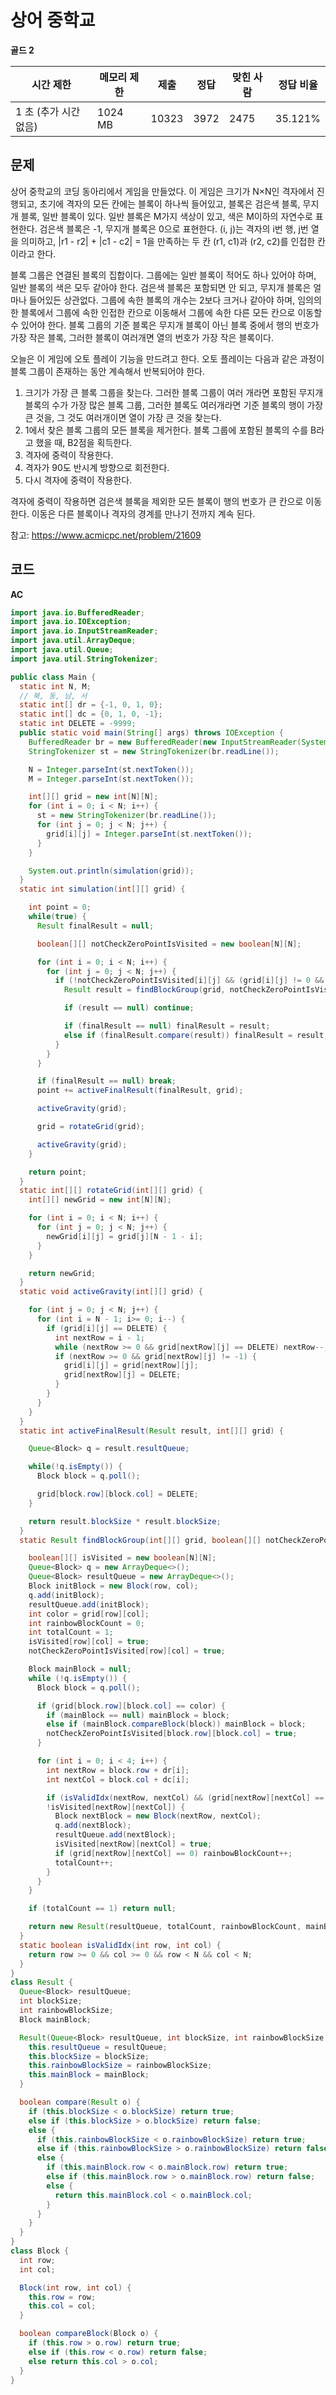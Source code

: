 # 상어 중학교

**골드 2**

|시간 제한	|메모리 제한|	제출	|정답	|맞힌 사람|	정답 비율|
|---|---|---|---|---|---|
|1 초 (추가 시간 없음)	|1024 MB|	10323	|3972|	2475|	35.121%|

## 문제 

상어 중학교의 코딩 동아리에서 게임을 만들었다. 이 게임은 크기가 N×N인 격자에서 진행되고, 초기에 격자의 모든 칸에는 블록이 하나씩 들어있고, 블록은 검은색 블록, 무지개 블록, 일반 블록이 있다. 일반 블록은 M가지 색상이 있고, 색은 M이하의 자연수로 표현한다. 검은색 블록은 -1, 무지개 블록은 0으로 표현한다. (i, j)는 격자의 i번 행, j번 열을 의미하고, |r1 - r2| + |c1 - c2| = 1을 만족하는 두 칸 (r1, c1)과 (r2, c2)를 인접한 칸이라고 한다.

블록 그룹은 연결된 블록의 집합이다. 그룹에는 일반 블록이 적어도 하나 있어야 하며, 일반 블록의 색은 모두 같아야 한다. 검은색 블록은 포함되면 안 되고, 무지개 블록은 얼마나 들어있든 상관없다. 그룹에 속한 블록의 개수는 2보다 크거나 같아야 하며, 임의의 한 블록에서 그룹에 속한 인접한 칸으로 이동해서 그룹에 속한 다른 모든 칸으로 이동할 수 있어야 한다. 블록 그룹의 기준 블록은 무지개 블록이 아닌 블록 중에서 행의 번호가 가장 작은 블록, 그러한 블록이 여러개면 열의 번호가 가장 작은 블록이다.

오늘은 이 게임에 오토 플레이 기능을 만드려고 한다. 오토 플레이는 다음과 같은 과정이 블록 그룹이 존재하는 동안 계속해서 반복되어야 한다.

1. 크기가 가장 큰 블록 그룹을 찾는다. 그러한 블록 그룹이 여러 개라면 포함된 무지개 블록의 수가 가장 많은 블록 그룹, 그러한 블록도 여러개라면 기준 블록의 행이 가장 큰 것을, 그 것도 여러개이면 열이 가장 큰 것을 찾는다.
2. 1에서 찾은 블록 그룹의 모든 블록을 제거한다. 블록 그룹에 포함된 블록의 수를 B라고 했을 때, B2점을 획득한다.
3. 격자에 중력이 작용한다.
4. 격자가 90도 반시계 방향으로 회전한다.
5. 다시 격자에 중력이 작용한다.

격자에 중력이 작용하면 검은색 블록을 제외한 모든 블록이 행의 번호가 큰 칸으로 이동한다. 이동은 다른 블록이나 격자의 경계를 만나기 전까지 계속 된다.

참고: https://www.acmicpc.net/problem/21609

## 코드 

**AC**

```java
import java.io.BufferedReader;
import java.io.IOException;
import java.io.InputStreamReader;
import java.util.ArrayDeque;
import java.util.Queue;
import java.util.StringTokenizer;

public class Main {
  static int N, M;
  // 북, 동, 남, 서
  static int[] dr = {-1, 0, 1, 0};
  static int[] dc = {0, 1, 0, -1};
  static int DELETE = -9999;
  public static void main(String[] args) throws IOException {
    BufferedReader br = new BufferedReader(new InputStreamReader(System.in));
    StringTokenizer st = new StringTokenizer(br.readLine());

    N = Integer.parseInt(st.nextToken());
    M = Integer.parseInt(st.nextToken());

    int[][] grid = new int[N][N];
    for (int i = 0; i < N; i++) {
      st = new StringTokenizer(br.readLine());
      for (int j = 0; j < N; j++) {
        grid[i][j] = Integer.parseInt(st.nextToken());
      }
    }

    System.out.println(simulation(grid));
  }
  static int simulation(int[][] grid) {

    int point = 0;
    while(true) {
      Result finalResult = null;

      boolean[][] notCheckZeroPointIsVisited = new boolean[N][N];

      for (int i = 0; i < N; i++) {
        for (int j = 0; j < N; j++) {
          if (!notCheckZeroPointIsVisited[i][j] && (grid[i][j] != 0 && grid[i][j] != -1 && grid[i][j] != DELETE)) {
            Result result = findBlockGroup(grid, notCheckZeroPointIsVisited, i, j);

            if (result == null) continue;

            if (finalResult == null) finalResult = result;
            else if (finalResult.compare(result)) finalResult = result;
          }
        }
      }

      if (finalResult == null) break;
      point += activeFinalResult(finalResult, grid);

      activeGravity(grid);

      grid = rotateGrid(grid);

      activeGravity(grid);
    }

    return point;
  }
  static int[][] rotateGrid(int[][] grid) {
    int[][] newGrid = new int[N][N];

    for (int i = 0; i < N; i++) {
      for (int j = 0; j < N; j++) {
        newGrid[i][j] = grid[j][N - 1 - i];
      }
    }

    return newGrid;
  }
  static void activeGravity(int[][] grid) {

    for (int j = 0; j < N; j++) {
      for (int i = N - 1; i>= 0; i--) {
        if (grid[i][j] == DELETE) {
          int nextRow = i - 1;
          while (nextRow >= 0 && grid[nextRow][j] == DELETE) nextRow--;
          if (nextRow >= 0 && grid[nextRow][j] != -1) {
            grid[i][j] = grid[nextRow][j];
            grid[nextRow][j] = DELETE;
          }
        }
      }
    }
  }
  static int activeFinalResult(Result result, int[][] grid) {

    Queue<Block> q = result.resultQueue;

    while(!q.isEmpty()) {
      Block block = q.poll();

      grid[block.row][block.col] = DELETE;
    }

    return result.blockSize * result.blockSize;
  }
  static Result findBlockGroup(int[][] grid, boolean[][] notCheckZeroPointIsVisited, int row, int col) {

    boolean[][] isVisited = new boolean[N][N];
    Queue<Block> q = new ArrayDeque<>();
    Queue<Block> resultQueue = new ArrayDeque<>();
    Block initBlock = new Block(row, col);
    q.add(initBlock);
    resultQueue.add(initBlock);
    int color = grid[row][col];
    int rainbowBlockCount = 0;
    int totalCount = 1;
    isVisited[row][col] = true;
    notCheckZeroPointIsVisited[row][col] = true;

    Block mainBlock = null;
    while (!q.isEmpty()) {
      Block block = q.poll();

      if (grid[block.row][block.col] == color) {
        if (mainBlock == null) mainBlock = block;
        else if (mainBlock.compareBlock(block)) mainBlock = block;
        notCheckZeroPointIsVisited[block.row][block.col] = true;
      }

      for (int i = 0; i < 4; i++) {
        int nextRow = block.row + dr[i];
        int nextCol = block.col + dc[i];

        if (isValidIdx(nextRow, nextCol) && (grid[nextRow][nextCol] == color || grid[nextRow][nextCol] == 0) &&
        !isVisited[nextRow][nextCol]) {
          Block nextBlock = new Block(nextRow, nextCol);
          q.add(nextBlock);
          resultQueue.add(nextBlock);
          isVisited[nextRow][nextCol] = true;
          if (grid[nextRow][nextCol] == 0) rainbowBlockCount++;
          totalCount++;
        }
      }
    }

    if (totalCount == 1) return null;

    return new Result(resultQueue, totalCount, rainbowBlockCount, mainBlock);
  }
  static boolean isValidIdx(int row, int col) {
    return row >= 0 && col >= 0 && row < N && col < N;
  }
}
class Result {
  Queue<Block> resultQueue;
  int blockSize;
  int rainbowBlockSize;
  Block mainBlock;

  Result(Queue<Block> resultQueue, int blockSize, int rainbowBlockSize, Block mainBlock) {
    this.resultQueue = resultQueue;
    this.blockSize = blockSize;
    this.rainbowBlockSize = rainbowBlockSize;
    this.mainBlock = mainBlock;
  }

  boolean compare(Result o) {
    if (this.blockSize < o.blockSize) return true;
    else if (this.blockSize > o.blockSize) return false;
    else {
      if (this.rainbowBlockSize < o.rainbowBlockSize) return true;
      else if (this.rainbowBlockSize > o.rainbowBlockSize) return false;
      else {
        if (this.mainBlock.row < o.mainBlock.row) return true;
        else if (this.mainBlock.row > o.mainBlock.row) return false;
        else {
          return this.mainBlock.col < o.mainBlock.col;
        }
      }
    }
  }
}
class Block {
  int row;
  int col;

  Block(int row, int col) {
    this.row = row;
    this.col = col;
  }

  boolean compareBlock(Block o) {
    if (this.row > o.row) return true;
    else if (this.row < o.row) return false;
    else return this.col > o.col;
  }
}
```